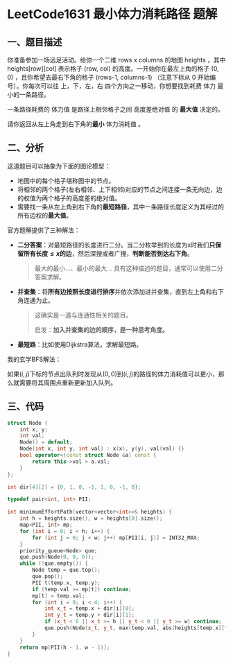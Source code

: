 # LeetCode1631 最小体力消耗路径 题解

## 一、题目描述

你准备参加一场远足活动。给你一个二维 rows x columns 的地图 heights ，其中 heights[row][col] 表示格子 (row, col) 的高度。一开始你在最左上角的格子 (0, 0) ，且你希望去最右下角的格子 (rows-1, columns-1) （注意下标从 0 开始编号）。你每次可以往 上，下，左，右 四个方向之一移动，你想要找到耗费 体力 最小的一条路径。

一条路径耗费的 体力值 是路径上相邻格子之间 高度差绝对值 的 **最大值** 决定的。

请你返回从左上角走到右下角的**最小** 体力消耗值 。



## 二、分析

这道题目可以抽象为下面的图论模型：

+ 地图中的每个格子堪称图中的节点。
+ 将相邻的两个格子(左右相邻、上下相邻)对应的节点之间连接一条无向边，边的权值为两个格子的高度差的绝对值。
+ 需要找一条从左上角到右下角的**最短路径**，其中一条路径长度定义为其经过的所有边权的**最大值**。

官方题解提供了三种解法：

+ **二分答案**：对最短路径的长度进行二分。当二分枚举到的长度为x时我们**只保留所有长度$\le x$的边**，然后深搜或者广搜，**判断能否到达右下角**。

  > 最大的最小...、最小的最大... 具有这种描述的题目，通常可以使用二分答案求解。

+ **并查集**：将**所有边按照长度进行排序**并依次添加进并查集，直到左上角和右下角连通为止。

  > 这确实是一道与连通性相关的题目。
  >
  > 启发：**加入并查集的边的顺序，是一种思考角度。**

+ **最短路**：比如使用Dijkstra算法，求解最短路。



我的玄学BFS解法：

如果$(i,j)$下标的节点出队列时发现从$(0,0)$到$(i,j)$的路径的体力消耗值可以更小，那么就需要将其周围点重新更新加入队列。



## 三、代码

```c++
struct Node {
    int x, y;
    int val;
    Node() = default;
    Node(int x, int y, int val) : x(x), y(y), val(val) {}
    bool operator<(const struct Node &a) const {
        return this->val > a.val;
    }
};

int dir[4][2] = {0, 1, 0, -1, 1, 0, -1, 0};

typedef pair<int, int> PII;

int minimumEffortPath(vector<vector<int>>& heights) {
    int h = heights.size(), w = heights[0].size();
    map<PII, int> mp;
    for (int i = 0; i < h; i++) {
        for (int j = 0; j < w; j++) mp[PII(i, j)] = INT32_MAX;
    }
    priority_queue<Node> que;
    que.push(Node(0, 0, 0));
    while (!que.empty()) {
        Node temp = que.top();
        que.pop();
        PII t(temp.x, temp.y);
        if (temp.val >= mp[t]) continue;
        mp[t] = temp.val;
        for (int i = 0; i < 4; i++) {
            int x_t = temp.x + dir[i][0];
            int y_t = temp.y + dir[i][1];
            if (x_t < 0 || x_t >= h || y_t < 0 || y_t >= w) continue;
            que.push(Node(x_t, y_t, max(temp.val, abs(heights[temp.x][temp.y] - heights[x_t][y_t]))));
        }
    }
    return mp[PII(h - 1, w - 1)];
}
```

